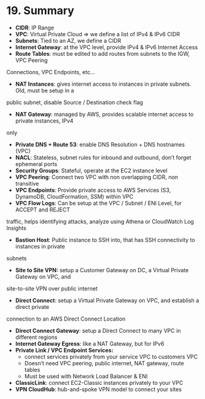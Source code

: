 # 19. Summary

- **CIDR**: IP Range
- **VPC**: Virtual Private Cloud => we define a list of IPv4 & IPv6 CIDR
- **Subnets**: Tied to an AZ, we define a CIDR
- **Internet Gateway**: at the VPC level, provide IPv4 & IPv6 Internet Access
- **Route Tables**: must be edited to add routes from subnets to the IGW, VPC Peering

Connections, VPC Endpoints, etc…

- **NAT Instances**: gives internet access to instances in private subnets. Old, must be setup in a

public subnet, disable Source / Destination check flag

- **NAT Gateway**: managed by AWS, provides scalable internet access to private instances, IPv4

only

- **Private DNS + Route 53**: enable DNS Resolution + DNS hostnames (VPC)
- **NACL**: Stateless, subnet rules for inbound and outbound, don’t forget ephemeral ports
- **Security Groups**: Stateful, operate at the EC2 instance level
- **VPC Peering**: Connect two VPC with non overlapping CIDR, non transitive
- **VPC Endpoints**: Provide private access to AWS Services (S3, DynamoDB, CloudFormation, SSM) within VPC
- **VPC Flow Logs**: Can be setup at the VPC / Subnet / ENI Level, for ACCEPT and REJECT

traffic, helps identifying attacks, analyze using Athena or CloudWatch Log Insights

- **Bastion Host**: Public instance to SSH into, that has SSH connectivity to instances in private

subnets

- **Site to Site VPN:** setup a Customer Gateway on DC, a Virtual Private Gateway on VPC, and

site-to-site VPN over public internet

- **Direct Connect**: setup a Virtual Private Gateway on VPC, and establish a direct private

connection to an AWS Direct Connect Location

- **Direct Connect Gateway**: setup a Direct Connect to many VPC in different regions
- **Internet Gateway Egress**: like a NAT Gateway, but for IPv6
- **Private Link / VPC Endpoint Services:**
    - connect services privately from your service VPC to customers VPC
    - Doesn’t need VPC peering, public internet, NAT gateway, route tables
    - Must be used with Network Load Balancer & ENI
- **ClassicLink**: connect EC2-Classic instances privately to your VPC
- **VPN CloudHub**: hub-and-spoke VPN model to connect your sites